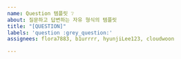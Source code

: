 ```yaml
---
name: Question 템플릿 ❔
about: 질문하고 답변하는 자유 형식의 템플릿
title: "[QUESTION]"
labels: 'question :grey_question:'
assignees: flora7883, b1urrrr, hyunjiLee123, cloudwoon

---
```



